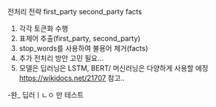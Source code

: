 전처리 전략
first_party
second_party
facts


1. 각각 토큰화 수행
2. 표제어 추출(first_party, second_party)
3. stop_words를 사용하여 불용어 제거(facts)
4. 추가 전처리 방안 고민 필요...
5. 모델은 딥러닝은 LSTM, BERT/ 머신러닝은 다양하게 사용할 에정
https://wikidocs.net/21707 참고..

-완_
딥러ㅣㄴㅇ 만 테스트